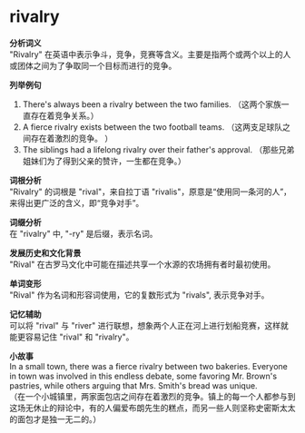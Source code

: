 # rivalry

**分析词义**  
"Rivalry" 在英语中表示争斗，竞争，竞赛等含义。主要是指两个或两个以上的人或团体之间为了争取同一个目标而进行的竞争。

  

**列举例句**

  

1.  There's always been a rivalry between the two families. （这两个家族一直存在着竞争关系。）
2.  A fierce rivalry exists between the two football teams. （这两支足球队之间存在着激烈的竞争。 ）
3.  The siblings had a lifelong rivalry over their father's approval. （那些兄弟姐妹们为了得到父亲的赞许，一生都在竞争。）

  

**词根分析**  
"Rivalry" 的词根是 "rival"，来自拉丁语 "rivalis"，原意是“使用同一条河的人”，来得出更广泛的含义，即“竞争对手”。

  

**词缀分析**  
在 "rivalry" 中, "-ry" 是后缀，表示名词。

  

**发展历史和文化背景**  
"Rival" 在古罗马文化中可能在描述共享一个水源的农场拥有者时最初使用。

  

**单词变形**  
"Rival" 作为名词和形容词使用，它的复数形式为 "rivals", 表示竞争对手。

  

**记忆辅助**  
可以将 "rival" 与 "river" 进行联想，想象两个人正在河上进行划船竞赛，这样就能更容易记住 "rival" 和 "rivalry"。

  

**小故事**  
In a small town, there was a fierce rivalry between two bakeries. Everyone in town was involved in this endless debate, some favoring Mr. Brown's pastries, while others arguing that Mrs. Smith's bread was unique.  
（在一个小城镇里，两家面包店之间存在着激烈的竞争。镇上的每一个人都参与到这场无休止的辩论中，有的人偏爱布朗先生的糕点，而另一些人则坚称史密斯太太的面包才是独一无二的。）

